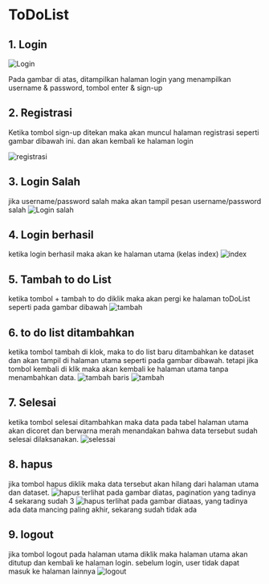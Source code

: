 # ToDoList

## 1. Login

![Login](./login.png)


Pada gambar di atas, ditampilkan halaman login yang menampilkan username & password, tombol enter & sign-up

## 2. Registrasi
Ketika tombol sign-up ditekan maka akan muncul halaman registrasi seperti gambar dibawah ini. dan akan kembali ke halaman login

![registrasi](./registrasi.png)

## 3. Login Salah
jika username/password salah maka akan tampil pesan username/password salah
![Login salah](./loginSalah.png)

## 4. Login berhasil
ketika login berhasil maka akan ke halaman utama (kelas index)
![index](./halamanUtama.png)

## 5. Tambah to do List
ketika tombol + tambah to do diklik maka akan pergi ke halaman toDoList seperti pada gambar dibawah
![tambah](./toDoList.png)

## 6. to do list ditambahkan
ketika tombol tambah di klok, maka to do list baru ditambahkan ke dataset dan akan tampil di halaman utama seperti pada gambar dibawah. tetapi jika tombol kembali di klik maka akan kembali ke halaman utama tanpa menambahkan data.
![tambah baris](./tambahBaris.png)
![tambah](./tambahToDoList.png)

## 7. Selesai
ketika tombol selesai ditambahkan maka data pada tabel halaman utama akan dicoret dan berwarna merah menandakan bahwa data tersebut sudah selesai dilaksanakan.
![selessai](./selesai.png)

## 8. hapus
jika tombol hapus diklik maka data tersebut akan hilang dari halaman utama dan dataset.
![hapus](./hapus.png)
terlihat pada gambar diatas, pagination yang tadinya 4 sekarang sudah 3
![hapus](./hapusBaris.png)
terlihat pada gambar diataas, yang tadinya ada data mancing paling akhir, sekarang sudah tidak ada

## 9. logout
jika tombol logout pada halaman utama diklik maka halaman utama akan ditutup dan kembali ke halaman login. sebelum login, user tidak dapat masuk ke halaman lainnya
![logout](logout.png)